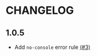 # CHANGELOG

## 1.0.5

- Add `no-console` error rule [(#3)](https://github.com/PocketDerm/eslint-config-curology/pull/3)
